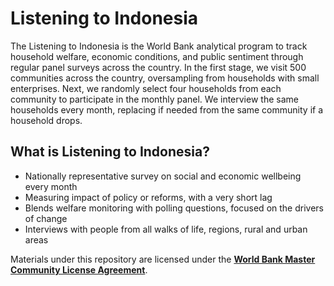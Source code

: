 # Listening to Indonesia

The Listening to Indonesia is the World Bank analytical program to track household welfare, economic conditions, and public sentiment through regular panel surveys across the country. In the first stage, we visit 500 communities across the country, oversampling from households with small enterprises. Next, we randomly select four households from each community to participate in the monthly panel. We interview the same households every month, replacing if needed from the same community if a household drops.

## What is Listening to Indonesia?

- Nationally representative survey on social and economic wellbeing every month
- Measuring impact of policy or reforms, with a very short lag
- Blends welfare monitoring with polling questions, focused on the drivers of change
- Interviews with people from all walks of life, regions, rural and urban areas


Materials under this repository are licensed under the [**World Bank Master Community License Agreement**](./LICENSE.md).